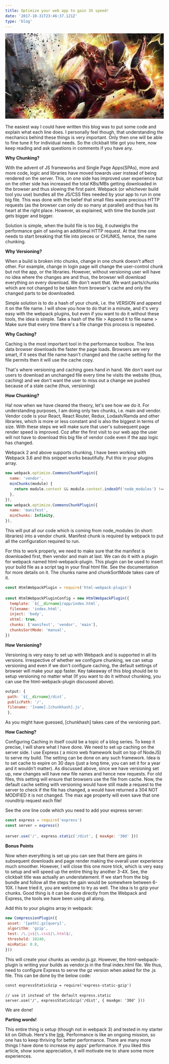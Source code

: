 ```yaml
---
title: Optimize your web app to gain 3X speed!
date: '2017-10-31T23:46:37.121Z'
type: 'blog'
---
```



![Flash: The Fastest Man Alive, Our web apps should be faster!](./flash.jpg)

The easiest way I could have written this blog was to put some code and explain what each line does. I personally feel though, that understanding the mechanics behind these things is very important. Only then one will be able to fine tune it for individual needs. So the clickbait title got you here, now keep reading and ask questions in comments if you have any.

**Why Chunking?**

With the advent of JS frameworks and Single Page Apps(SPAs), more and more code, logic and libraries have moved towards user instead of being rendered on the server. This, on one side has improved user experience but on the other side has increased the total KBs/MBs getting downloaded in the browser and thus slowing the first paint. Webpack (or whichever build tool you use) bundles all the JS/CSS files needed by your app to run in one big file. This was done with the belief that small files waste precious HTTP requests (as the browser can only do so many at parallel) and thus has its heart at the right place. However, as explained, with time the bundle just gets bigger and bigger.

Solution is simple, when the build file is too big, it outweighs the performance gain of saving an additional HTTP request. At that time one needs to start breaking that file into pieces or CHUNKS, hence, the name chunking. 

**Why Versioning?**

When a build is broken into chunks, change in one chunk doesn't affect other. For example, change in login page will change the user-control chunk but not the app, or the libraries. However, without versioning user will have no idea where the changes are and thus, the browser will download everything on every download. We don't want that. We want parts/chunks which are not changed to be taken from browser's cache and only the changed parts to be downloaded. 

Simple solution is to do a hash of your chunk, i.e. the VERSION and append it on the file name. I will show you how to do that in a minute, and it's very easy with the webpack plugins, but even if you want to do it without these tools, the idea is simple. Take a hash of the file > Append it to file name > Make sure that every time there's a file change this process is repeated. 

**Why Caching?**

Caching is the most important tool in the performance toolbox. The less data browser downloads the faster the page loads. Browsers are very smart, if it sees that file name hasn't changed and the cache setting for the file permits then it will use the cache copy.

That's where versioning and caching goes hand in hand. We don't want our users to download an unchanged file every time he visits the website (thus, caching) and we don't want the user to miss out a change we pushed because of a stale cache (thus, versioning)

**How Chunking?**

Ha! now when we have cleared the theory, let's see how we do it. For understanding purposes, I am doing only two chunks, i.e. main and vendor. Vendor code is your React, React Router, Redux, Lodash/Ramda and other libraries, which is more or less constant and is also the biggest in terms of size. With these steps we will make sure that user's subsequent page render speed is improved. Coz after the first visit to our web app the user will not have to download this big file of vendor code even if the app logic has changed.

Webpack 2 and above supports chunking, I have been working with Webpack 3.6 and this snippet works beautifully. Put this in your plugins array.

```javascript
new webpack.optimize.CommonsChunkPlugin({
  name: 'vendor',
  minChunks(module) {
    return module.context && module.context.indexOf('node_modules') !== -1;
  },
}),
new webpack.optimize.CommonsChunkPlugin({
  name: 'manifest',
  minChunks: Infinity,
}),
```
This will put all our code which is coming from node_modules (in short: libraries) into a vendor chunk. Manifest chunk is required by webpack to put all the configuration required to run.

For this to work properly, we need to make sure that the manifest is downloaded first, then vendor and main at last. We can do it with a plugin for webpack named html-webpack-plugin. This plugin can be used to insert your build file as a script tag in your final html file. See the documentation for more details on it. The chunks name and chunkSortMode takes care of it.

```javascript
const HtmlWebpackPlugin = require('html-webpack-plugin')

const HtmlWebpackPluginConfig = new HtmlWebpackPlugin({
  template: `${__dirname}/app/index.html`,
  filename: 'index.html',
  inject: 'body',
  xhtml: true,
  chunks: ['manifest', 'vendor', 'main'],
  chunksSortMode: 'manual',
})
```

**How Versioning?**

Versioning is very easy to set up with Webpack and is supported in all its versions. Irrespective of whether we configure chunking, we can setup versioning and even if we don't configure caching, the default settings of browser will make your app faster. Key takeaway of this blog should be to setup versioning no matter what (If you want to do it without chunking, you can use the html-webpack-plugin discussed above).

```javascript
output: {
 path: `${__dirname}/dist`,
 publicPath: '/',
 filename: '[name].[chunkhash].js',
 },
 ```
As you might have guessed, [chunkhash] takes care of the versioning part.

**How Caching?**

Configuring Caching in itself could be a topic of a blog series. To keep it precise, I will share what I have done. We need to set up caching on the server side. I use Express ( a micro web framework built on top of NodeJS) to serve my build. The setting can be done on any such framework. Idea is to set cache to expire on 30 days (just a long time, you can set it for a year and it wouldn't matter). As discussed above, since we have versioning set up, new changes will have new file names and hence new requests. For old files, this setting will ensure that browsers use the file from cache. Now, the default cache setting with versioning would have still made a request to the server to check if the file has changed, a would have returned a 304 NOT MODIFIED it is not changed. The max age property will even save that one roundtrip request each file!

See the one line code which you need to add your express server:

```javascript
const express = require('express')
const server = express()

server.use('/', express.static('/dist', { maxAge: '30d' }))
```

**Bonus Points**

Now when everything is set up you can see that there are gains in subsequent downloads and page render making the overall user experience much smoother. However, I will close this one more trick, which is very easy to setup and will speed up the entire thing by another 3-4X. See, the clickbait title was actually an understatement. If we start from the big bundle and follow all the steps the gain would be somewhere between 6-10X. I have tried it, you are welcome to try as well. The idea is to gzip your chunks. Good thing is it can be done directly from the Webpack and Express, the tools we have been using all along.

Add this to your plugins array in webpack:

```javascript
new CompressionPlugin({
 asset: '[path].gz[query]',
 algorithm: 'gzip',
 test: /\.js$|\.css$|\.html$/,
 threshold: 10240,
 minRatio: 0.8,
}))
```

This will create your chunks as vendor.js.gz. However, the html-webpack-plugin is writing your builds as vendor.js in the final index.html file. We thus, need to configure Express to serve the gz version when asked for the .js file. This can be done by the below code:

```
const expressStaticGzip = require('express-static-gzip')

// use it instead of the default express.static
server.use('/', expressStaticGzip('/dist', { maxAge: '30d' }))
```
We are done!

**Parting words!**

This entire thing is setup (though not in webpack 3) and tested in my starter kit on Github. Here's the [link](https://github.com/tanaypratap/react-webpack2-starter). Performance is like an ongoing mission, so one has to keep thriving for better performance. There are many more things I have done to increase my apps' performance. If you liked this article, show some appreciation, it will motivate me to share some more experiences. 
